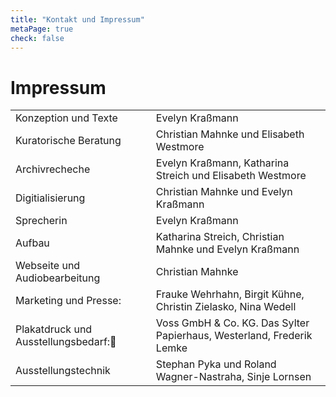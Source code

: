```yaml
---
title: "Kontakt und Impressum"
metaPage: true
check: false
---
```


# Impressum

|                                      |                                                                       |
|--------------------------------------|-----------------------------------------------------------------------|
| Konzeption und Texte                 | Evelyn Kraßmann                                                       |
| Kuratorische Beratung                | Christian Mahnke und Elisabeth Westmore                               |
| Archivrecheche                       | Evelyn Kraßmann, Katharina Streich und Elisabeth Westmore             |
| Digitialisierung                     | Christian Mahnke und Evelyn Kraßmann                                  |
| Sprecherin                           | Evelyn Kraßmann                                                       |
| Aufbau                               | Katharina Streich, Christian Mahnke und Evelyn Kraßmann               |
| Webseite und Audiobearbeitung        | Christian Mahnke                                                      |
| Marketing und Presse:                | Frauke Wehrhahn, Birgit Kühne, Christin Zielasko, Nina Wedell         |
| Plakatdruck und Ausstellungsbedarf: | Voss GmbH & Co. KG. Das Sylter Papierhaus, Westerland, Frederik Lemke |
| Ausstellungstechnik                  | Stephan Pyka und Roland Wagner-Nastraha, Sinje Lornsen                |

